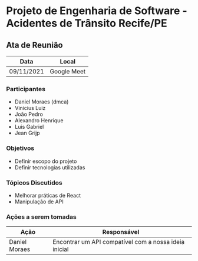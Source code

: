 # Projeto de Engenharia de Software - Acidentes de Trânsito Recife/PE


## Ata de Reunião

Data         | Local
------------ | -------------
09/11/2021   | Google Meet


### Participantes
* Daniel Moraes (dmca)
* Vinicius Luiz 
* João Pedro
* Alexandro Henrique
* Luis Gabriel
* Jean Grijp

### Objetivos
* Definir escopo do projeto
* Definir tecnologias utilizadas

### Tópicos Discutidos
* Melhorar práticas de React
* Manipulação de API

### Ações a serem tomadas
Ação         | Responsável   
------------ | ------------- 
Daniel Moraes | Encontrar um API compatível com a nossa ideia inicial    




